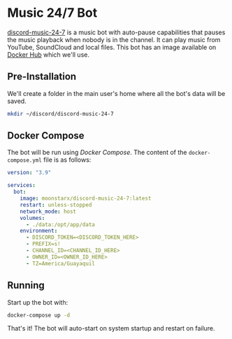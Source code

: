 # Music 24/7 Bot

[discord-music-24-7](https://github.com/moonstar-x/discord-music-24-7) is a music bot with auto-pause capabilities that pauses the music playback when nobody is in the channel. It can play music from YouTube, SoundCloud and local files. This bot has an image available on [Docker Hub](https://hub.docker.com/r/moonstarx/discord-music-24-7) which we'll use.

## Pre-Installation

We'll create a folder in the main user's home where all the bot's data will be saved.

```bash
mkdir ~/discord/discord-music-24-7
```

## Docker Compose

The bot will be run using *Docker Compose*. The content of the `docker-compose.yml` file is as follows:

```yaml
version: "3.9"

services:
  bot:
    image: moonstarx/discord-music-24-7:latest
    restart: unless-stopped
    network_mode: host
    volumes:
      - ./data:/opt/app/data
    environment:
      - DISCORD_TOKEN=<DISCORD_TOKEN_HERE>
      - PREFIX=s!
      - CHANNEL_ID=<CHANNEL_ID_HERE>
      - OWNER_ID=<OWNER_ID_HERE>
      - TZ=America/Guayaquil
```

## Running

Start up the bot with:

```bash
docker-compose up -d
```

That's it! The bot will auto-start on system startup and restart on failure.
